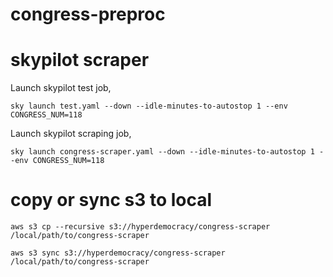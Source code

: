 # congress-preproc


# skypilot scraper

Launch skypilot test job,
```shell
sky launch test.yaml --down --idle-minutes-to-autostop 1 --env CONGRESS_NUM=118
```

Launch skypilot scraping job,
```shell
sky launch congress-scraper.yaml --down --idle-minutes-to-autostop 1 --env CONGRESS_NUM=118
```

# copy or sync s3 to local

```shell
aws s3 cp --recursive s3://hyperdemocracy/congress-scraper /local/path/to/congress-scraper
```

```shell
aws s3 sync s3://hyperdemocracy/congress-scraper /local/path/to/congress-scraper
```

